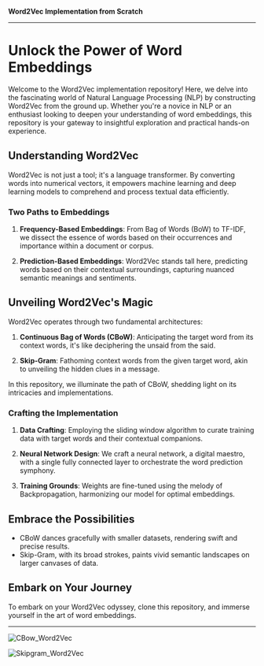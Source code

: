 **Word2Vec Implementation from Scratch**

---

# Unlock the Power of Word Embeddings

Welcome to the Word2Vec implementation repository! Here, we delve into the fascinating world of Natural Language Processing (NLP) by constructing Word2Vec from the ground up. Whether you're a novice in NLP or an enthusiast looking to deepen your understanding of word embeddings, this repository is your gateway to insightful exploration and practical hands-on experience.

## Understanding Word2Vec

Word2Vec is not just a tool; it's a language transformer. By converting words into numerical vectors, it empowers machine learning and deep learning models to comprehend and process textual data efficiently.

### Two Paths to Embeddings

1. **Frequency-Based Embeddings**: From Bag of Words (BoW) to TF-IDF, we dissect the essence of words based on their occurrences and importance within a document or corpus.

2. **Prediction-Based Embeddings**: Word2Vec stands tall here, predicting words based on their contextual surroundings, capturing nuanced semantic meanings and sentiments.

## Unveiling Word2Vec's Magic

Word2Vec operates through two fundamental architectures:

1. **Continuous Bag of Words (CBoW)**: Anticipating the target word from its context words, it's like deciphering the unsaid from the said.

2. **Skip-Gram**: Fathoming context words from the given target word, akin to unveiling the hidden clues in a message.

In this repository, we illuminate the path of CBoW, shedding light on its intricacies and implementations.

### Crafting the Implementation

1. **Data Crafting**: Employing the sliding window algorithm to curate training data with target words and their contextual companions.

2. **Neural Network Design**: We craft a neural network, a digital maestro, with a single fully connected layer to orchestrate the word prediction symphony.

3. **Training Grounds**: Weights are fine-tuned using the melody of Backpropagation, harmonizing our model for optimal embeddings.

## Embrace the Possibilities

- CBoW dances gracefully with smaller datasets, rendering swift and precise results.
- Skip-Gram, with its broad strokes, paints vivid semantic landscapes on larger canvases of data.

## Embark on Your Journey

To embark on your Word2Vec odyssey, clone this repository, and immerse yourself in the art of word embeddings.

---

![CBow_Word2Vec](https://github.com/ChiragB254/Word2Vec/assets/42599856/0fc4322d-41be-4225-82a7-e1e439808f2f)

![Skipgram_Word2Vec](https://github.com/ChiragB254/Word2Vec/assets/42599856/456e659a-103d-433b-845e-f5a04c0610cd)



